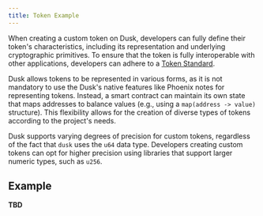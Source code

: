 ```yaml
---
title: Token Example
---
```


When creating a custom token on Dusk, developers can fully define their token's characteristics, including its representation and underlying cryptographic primitives. To ensure that the token is fully interoperable with other applications, developers can adhere to a [Token Standard](/getting-started/vm/01-sc-on-dusk/05-token_standards).

Dusk allows tokens to be represented in various forms, as it is not mandatory to use the Dusk's native features like Phoenix notes for representing tokens. Instead, a smart contract can maintain its own state that maps addresses to balance values (e.g., using a ```map(address -> value)``` structure). This flexibility allows for the creation of diverse types of tokens according to the project's needs.


Dusk supports varying degrees of precision for custom tokens, regardless of the fact that ```dusk``` uses the ```u64``` data type. Developers creating custom tokens can opt for higher precision using libraries that support larger numeric types, such as ```u256```. 


## Example

**TBD**



